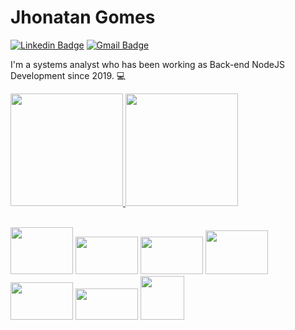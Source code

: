 # Jhonatan Gomes

[![Linkedin Badge](https://img.shields.io/badge/-Jhonatan%20Gomes-6633cc?style=flat-square&logo=Linkedin&logoColor=white&link=https://https://https://www.linkedin.com/in/jhonatan-gomes-de-souza-513a3a197)](https://www.linkedin.com/in/jhonatan-gomes-de-souza-513a3a197) 
[![Gmail Badge](https://img.shields.io/badge/-jhonatangomes859@gmail.com-6633cc?style=flat-square&logo=Gmail&logoColor=white&link=mailto:jhonatangomes859@gmail.com)](mailto:jhonatangomes859@gmail.com)


I'm a systems analyst who has been working as Back-end NodeJS Development since 2019. 💻 

  <div>
  <a href="https://github.com/jhongomes">  
  <img height="180em" src="https://github-readme-stats.vercel.app/api?username=jhongomes&show_icons=true&theme=material-palenight"/>
  <img height="180em" src="https://github-readme-stats.vercel.app/api/top-langs/?username=jhongomes&layout=compact&langs_count=7&theme=material-palenight"/>
 <a/>

  <div />
 
 <br>

<img src="https://cdn.jsdelivr.net/gh/devicons/devicon/icons/nodejs/nodejs-original-wordmark.svg" height="75" width="100" /> <img src="https://cdn.jsdelivr.net/gh/devicons/devicon/icons/javascript/javascript-original.svg"  height="60" width="100" /> <img src="https://cdn.jsdelivr.net/gh/devicons/devicon/icons/typescript/typescript-original.svg"  height="60" width="100" /> <img src="https://cdn.jsdelivr.net/gh/devicons/devicon/icons/docker/docker-original.svg" height="70" width="100" /> <img src="https://cdn.jsdelivr.net/gh/devicons/devicon/icons/postgresql/postgresql-original-wordmark.svg" height="60" width="100" /> <img src="https://cdn.jsdelivr.net/gh/devicons/devicon/icons/jest/jest-plain.svg" height="50" width="100" /> <img src="https://cdn.jsdelivr.net/gh/devicons/devicon/icons/express/express-original-wordmark.svg" height="70" /> 
<!--
**jhongomes/jhongomes** is a ✨ _special_ ✨ repository because its `README.md` (this file) appears 

